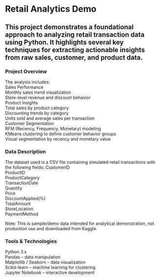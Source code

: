 # Retail Analytics Demo  
## This project demonstrates a foundational approach to analyzing retail transaction data using Python. It highlights several key techniques for extracting actionable insights from raw sales, customer, and product data.  

### Project Overview
The analysis includes:  
Sales Performance  
Monthly sales trend visualization  
Store-level revenue and discount behavior  
Product Insights  
Total sales by product category  
Discounting trends by category  
Units sold and average sales per transaction  
Customer Segmentation  
RFM (Recency, Frequency, Monetary) modeling  
KMeans clustering to define customer behavior groups  
Visual segmentation by recency and monetary value  

### Data Description  
The dataset used is a CSV file containing simulated retail transactions with the following fields:
CustomerID  
ProductID  
ProductCategory  
TransactionDate  
Quantity  
Price  
DiscountApplied(%)  
TotalAmount  
StoreLocation  
PaymentMethod  

Note: This is sample/demo data intended for analytical demonstration, not production use and downloaded from Kaggle.  

### Tools & Technologies
Python 3.x  
Pandas – data manipulation  
Matplotlib / Seaborn – data visualization  
Scikit-learn – machine learning for clustering  
Jupyter Notebook – interactive development  

